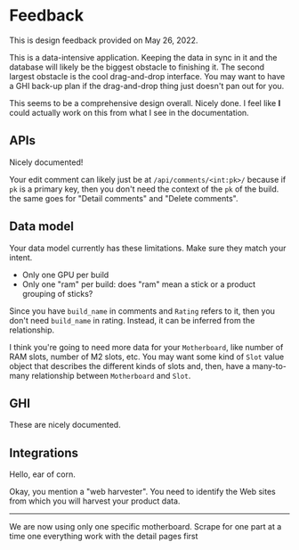 # Feedback

This is design feedback provided on May 26, 2022.

This is a data-intensive application. Keeping the data in
sync in it and the database will likely be the biggest
obstacle to finishing it. The second largest obstacle is the
cool drag-and-drop interface. You may want to have a GHI
back-up plan if the drag-and-drop thing just doesn't pan out
for you.

This seems to be a comprehensive design overall. Nicely
done. I feel like **I** could actually work on this from
what I see in the documentation.

## APIs

Nicely documented!

Your edit comment can likely just be at
`/api/comments/<int:pk>/` because if `pk` is a primary key,
then you don't need the context of the `pk` of the build.
the same goes for "Detail comments" and "Delete comments".

## Data model

Your data model currently has these limitations. Make sure
they match your intent.

- Only one GPU per build
- Only one "ram" per build: does "ram" mean a stick or a
  product grouping of sticks?

Since you have `build_name` in comments and `Rating` refers
to it, then you don't need `build_name` in rating. Instead,
it can be inferred from the relationship.

I think you're going to need more data for your
`Motherboard`, like number of RAM slots, number of M2 slots,
etc. You may want some kind of `Slot` value object that
describes the different kinds of slots and, then, have a
many-to-many relationship between `Motherboard` and `Slot`.

## GHI

These are nicely documented.

## Integrations

Hello, ear of corn.

Okay, you mention a "web harvester". You need to identify
the Web sites from which you will harvest your product data.

---

We are now using only one specific motherboard.
Scrape for one part at a time
one everything
work with the detail pages first
